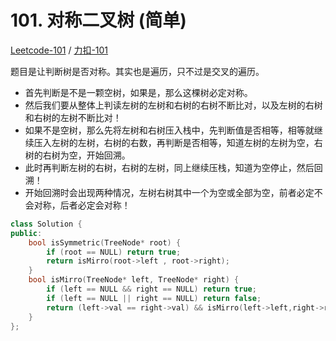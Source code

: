 # 101. 对称二叉树 (简单)

[Leetcode-101](https://leetcode.com/problems/symmetric-tree/) / [力扣-101](https://leetcode-cn.com/problems/symmetric-tree/)

题目是让判断树是否对称。其实也是遍历，只不过是交叉的遍历。

* 首先判断是不是一颗空树，如果是，那么这棵树必定对称。
* 然后我们要从整体上判读左树的左树和右树的右树不断比对，以及左树的右树和右树的左树不断比对！
* 如果不是空树，那么先将左树和右树压入栈中，先判断值是否相等，相等就继续压入左树的左树，右树的右数，再判断是否相等，知道左树的左树为空，右树的右树为空，开始回溯。
* 此时再判断左树的右树，右树的左树，同上继续压栈，知道为空停止，然后回溯！
* 开始回溯时会出现两种情况，左树右树其中一个为空或全部为空，前者必定不会对称，后者必定会对称！

```cpp
class Solution {
public:
    bool isSymmetric(TreeNode* root) {
        if (root == NULL) return true;
        return isMirro(root->left , root->right);
    }
    bool isMirro(TreeNode* left, TreeNode* right) {
        if (left == NULL && right == NULL) return true;
        if (left == NULL || right == NULL) return false;
        return (left->val == right->val) && isMirro(left->left,right->right) && isMirro(left->right,right->left);
    }
};
```